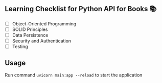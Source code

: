 ## Learning Checklist for Python API for Books 📚

- [ ] Object-Oriented Programming
- [ ] SOLID Principles
- [ ] Data Persistence
- [ ] Security and Authentication
- [ ] Testing

## Usage

Run command `uvicorn main:app --reload` to start the application
